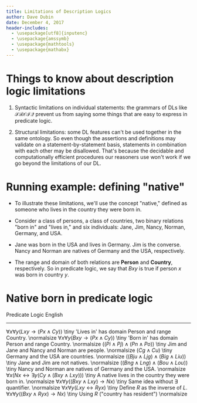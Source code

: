 ```yaml
---
title: Limitations of Description Logics
author: Dave Dubin
date: December 4, 2017
header-includes:
  - \usepackage[utf8]{inputenc}
  - \usepackage{amssymb}
  - \usepackage{mathtools}
  - \usepackage{mathabx}
---
```


# Things to know about description logic limitations

1. Syntactic limitations on individual statements: the grammars of DLs like $\mathcal{SROIQ}$ prevent us
   from saying some things that are easy to express in predicate logic.

2. Structural limitations: some DL features can't be used together in
   the same ontology. So even though the assertions and definitions
   may validate on a statement-by-statement basis, statements in
   combination with each other may be disallowed. That's because the
   decidable and computationally efficient procedures our reasoners
   use won't work if we go beyond the limitations of our DL.

# Running example: defining "native"

- To illustrate these limitations, we'll use the concept "native,"
  defined as someone who lives in the country they were born in.

- Consider a class of persons, a class of countries, two binary
  relations "born in" and "lives in," and six individuals: Jane, Jim,
  Nancy, Norman, Germany, and USA.

- Jane was born in the USA and lives in Germany. Jim is the
  converse. Nancy and Norman are natives of Germany and the USA,
  respectively.

- The range and domain of both relations are **Person** and **Country**,
  respectively. So in predicate logic, we say that $Bxy$ is true if person
  $x$ was born in country $y$.

# Native born in predicate logic

Predicate Logic                                                         English
----------------------------------------------------------------------- --------------------------------------------------------------------------------------
${\forall}x{\forall}y(Lxy \rightarrow (Px \wedge Cy))$                  \tiny 'Lives in' has domain Person and range Country. \normalsize
${\forall}x{\forall}y(Bxy \rightarrow (Px \wedge Cy))$                  \tiny 'Born in' has domain Person and range Country. \normalsize
$((Pi \wedge Pj) \wedge (Pn \wedge Po))$                                \tiny Jim and Jane and Nancy and Norman are people. \normalsize
$(Cg \wedge Cu)$                                                        \tiny Germany and the USA are countries. \normalsize
$((Bju \wedge Ljg) \wedge (Big \wedge Liu))$                            \tiny Jane and Jim are not natives. \normalsize
$((Bng \wedge Lng) \wedge (Bou \wedge Lou))$                            \tiny Nancy and Norman are natives of Germany and the USA. \normalsize
${\forall}x(Nx \leftrightarrow {\exists}y(Cy \wedge (Bxy \wedge Lxy)))$ \tiny A native lives in the country they were born in. \normalsize
${\forall}x{\forall}y((Bxy \wedge Lxy) \rightarrow Nx)$                 \tiny Same idea without ${\exists}$ quantifier. \normalsize
${\forall}x{\forall}y(Lxy \leftrightarrow Ryx)$                         \tiny Define $R$ as the inverse of $L$.
${\forall}x{\forall}y((Bxy \wedge Ryx) \rightarrow Nx)$                 \tiny Using $R$ ("country has resident") \normalsize
